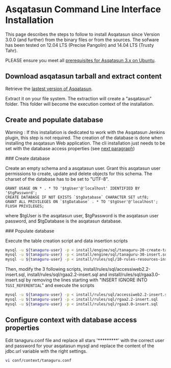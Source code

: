 # Asqatasun Command Line Interface Installation

This page describes the steps to follow to install Asqatasun since Version 3.0.0 (and further) from the binary files or from the sources. The sofware has been tested on 12.04 LTS (Precise Pangolin) and 14.04 LTS (Trusty Tahr).

PLEASE ensure you meet all [prerequisites for Asqatasun 3.x on Ubuntu](#prerequisites).

## Download asqatasun tarball and extract content

Retrieve the [lastest version of Asqatasun](http://download.asqatasun.org/Asqatasun/asqatasun-latest.tar.gz). 

Extract it on your file system. The extraction will create a "asqatasun" folder. This folder will become the execution context of the installation.

## Create and populate database

Warning : If this installation is dedicated to work with the Asqatasun Jenkins plugin, this step is not required. The creation of the database is done when installing the asqatasun Web application. The cli installation just needs to be set with the database access properties (see [next paragraph](#configure-context-with-database-access-properties))

### Create database

Create an empty schema and a asqatasun user. Grant this asqatasun user permissions to create, update and delete objects for this schema. The charset of the database has to be set to "UTF-8".

```mysql
GRANT USAGE ON * . * TO '$tgUser'@'localhost' IDENTIFIED BY '$tgPassword';
CREATE DATABASE IF NOT EXISTS `$tgDatabase` CHARACTER SET utf8;
GRANT ALL PRIVILEGES ON `$tgDatabase` . * TO '$tgUser'@'localhost';
FLUSH PRIVILEGES;
```

where $tgUser is the asqatasun user, $tgPassword is the asqatasun user password, and $tgDatabase is the asqatasun database.

### Populate database

Execute the table creation script and data insertion scripts

```sh
mysql -u ${tanaguru-user} -p < install/engine/sql/tanaguru-20-create-tables.sql
mysql -u ${tanaguru-user} -p < install/engine/sql/tanaguru-30-insert.sql 
mysql -u ${tanaguru-user} -p < install/rules/sql/10-rules-resources-insert.sql
```

Then, modify the 3 following scripts, install/rules/sql/accessiweb2.2-insert.sql, install/rules/sql/rgaa2.2-insert.sql and install/rules/sql/rgaa3.0-insert.sql by removing the lines starting with "INSERT IGNORE INTO `TGSI_REFERENTIAL`" and execute the scripts

```sh
mysql -u ${tanaguru-user} -p < install/rules/sql/accessiweb2.2-insert.sql
mysql -u ${tanaguru-user} -p < install/rules/sql/rgaa2.2-insert.sql
mysql -u ${tanaguru-user} -p < install/rules/sql/rgaa3.0-insert.sql
```

## Configure context with database access properties

Edit tanaguru.conf file and replace all stars '\*\*\*\*\*\*\*\*\*' with the correct user and password for your asqatasun mysql and replace the content of the jdbc.url variable with the right settings.

```sh
vi conf/context/tanaguru.conf
```
